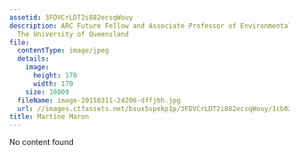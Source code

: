 ```yaml
---
assetid: 3FDVCrLDT2i882ecsqWouy
description: ARC Future Fellow and Associate Professor of Environmental Management,
  The University of Queensland
file:
  contentType: image/jpeg
  details:
    image:
      height: 170
      width: 170
    size: 18009
  fileName: image-20150311-24206-dffjbh.jpg
  url: //images.ctfassets.net/bsux5spekp1p/3FDVCrLDT2i882ecsqWouy/1cb02075932dba570ffddcbec2ad55d5/image-20150311-24206-dffjbh.jpg
title: Martine Maron
---
```

No content found